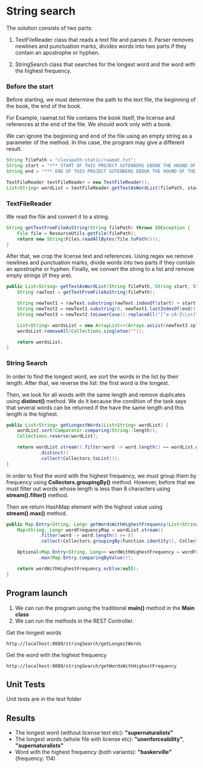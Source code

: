 # String search

The solution consists of two parts:
1. TextFileReader class that reads a text file and parses it. 
Parser removes newlines and punctuation marks, divides words into two parts if they contain
an apostrophe or hyphen.

2. StringSearch class that searches for the longest word and the word with the highest frequency.

### Before the start
Before starting, we must determine the path to the text file, the beginning of the book,
the end of the book.

For Example, raamat.txt file contains the book itself, the license and references at the 
end of the file. We should work only with a book.

We can ignore the beginning and end of the file using an empty string 
as a parameter of the method. In this case, the program may give a different result.
```java
String filePath = "classpath:static/raamat.txt";
String start = "*** START OF THIS PROJECT GUTENBERG EBOOK THE HOUND OF THE BASKERVILLES ***";
String end = "*** END OF THIS PROJECT GUTENBERG EBOOK THE HOUND OF THE BASKERVILLES ***";

TextFileReader textFileReader = new TextFileReader();
List<String> wordList = textFileReader.getTextAsWordList(filePath, start, end);
```

### TextFileReader
We read the file and convert it to a string.
```java
String getTextFromFileAsString(String filePath) throws IOException {
    File file = ResourceUtils.getFile(filePath);
    return new String(Files.readAllBytes(file.toPath()));
}
```
After that, we crop the license text and references. Using regex we remove newlines 
and punctuation marks, divide words into two parts if they contain an apostrophe or hyphen.
Finally, we convert the string to a list and remove empty strings (if they are).
```java
public List<String> getTextAsWordList(String filePath, String start, String end) throws IOException {
    String rawText = getTextFromFileAsString(filePath);

    String newText1 = rawText.substring(rawText.indexOf(start) + start.length());
    String newText2 = newText1.substring(0, newText1.lastIndexOf(end));
    String newText3 = newText2.toLowerCase().replaceAll("[^a-zA-Z\\s+]", " ");

    List<String> wordsList = new ArrayList<>(Arrays.asList(newText3.split("\\s+")));
    wordsList.removeAll(Collections.singleton(""));

    return wordsList;
}
```

### String Search
In order to find the longest word, we sort the words in the list by their length.
After that, we reverse the list: the first word is the longest.

Then, we look for all words with the same length and remove duplicates using **distinct()** method.
We do it because the condition of the task says that several words can be returned 
if the have the same length and this length is the highest.
```java
public List<String> getLongestWords(List<String> wordList) {
    wordList.sort(Comparator.comparing(String::length));
    Collections.reverse(wordList);

    return wordList.stream().filter(word -> word.length() == wordList.get(0).length())
            .distinct()
            .collect(Collectors.toList());
}
```
In order to find the word with the highest frequency, we must group them by frequency using
**Collectors.groupingBy()** method. However, before that we must filter out words whose length
is less than 8 characters using **stream().filter()** method.

Then we return HashMap element with the highest value using **stream().max()** method.
```java
public Map.Entry<String, Long> getWordsWithHighestFrequency(List<String> wordList) {
    Map<String, Long> wordFrequencyMap = wordList.stream()
            .filter(word -> word.length() >= 8)
            .collect(Collectors.groupingBy(Function.identity(), Collectors.counting()));

    Optional<Map.Entry<String, Long>> wordWithHighestFrequency = wordFrequencyMap.entrySet().stream()
            .max(Map.Entry.comparingByValue());

    return wordWithHighestFrequency.orElse(null);
}
```

## Program launch
1. We can run the program using the traditional **main()** method in the **Main class**
2. We can run the methods in the REST Controller.

Get the longest words
```
http://localhost:8080/stringSearch/getLongestWords
```

Get the word with the highest frequency
```
http://localhost:8080/stringSearch/getWordsWithHighestFrequency
```

## Unit Tests
Unit tests are in the test folder

## Results
* The longest word (without license text etc): **"supernaturalists"**
* The longest words (whole file with license etc): **"unenforceability"**, **"supernaturalists"**
* Word with the highest frequency (both variants): **"baskerville"** (frequency: 114)
